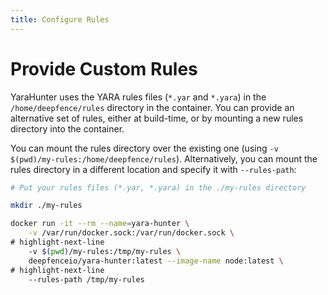 ```yaml
---
title: Configure Rules
---
```



# Provide Custom Rules

YaraHunter uses the YARA rules files (`*.yar` and `*.yara`) in the `/home/deepfence/rules` directory in the container.  You can provide an alternative set of rules, either at build-time, or by mounting a new rules directory into the container.

You can mount the rules directory over the existing one (using `-v $(pwd)/my-rules:/home/deepfence/rules`). Alternatively, you can mount the rules directory in a different location and specify it with `--rules-path`:

```bash
# Put your rules files (*.yar, *.yara) in the ./my-rules directory

mkdir ./my-rules

docker run -it --rm --name=yara-hunter \
    -v /var/run/docker.sock:/var/run/docker.sock \
# highlight-next-line
    -v $(pwd)/my-rules:/tmp/my-rules \
    deepfenceio/yara-hunter:latest --image-name node:latest \
# highlight-next-line
    --rules-path /tmp/my-rules
```


